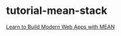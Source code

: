 # tutorial-mean-stack

[Learn to Build Modern Web Apps with MEAN](https://thinkster.io/mean-stack-tutorial#getting-user-input)

